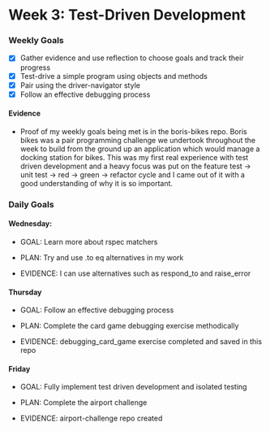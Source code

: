 # Week 3: Test-Driven Development

### Weekly Goals
- [x] Gather evidence and use reflection to choose goals and track their progress
- [x] Test-drive a simple program using objects and methods 
- [x] Pair using the driver-navigator style 
- [x] Follow an effective debugging process 

#### Evidence
* Proof of my weekly goals being met is in the boris-bikes repo. Boris bikes was a pair programming challenge we undertook throughout the week to build from the ground up an application which would manage a docking station for bikes. This was my first real experience with test driven development and a heavy focus was put on the feature test -> unit test -> red -> green -> refactor cycle and I came out of it with a good understanding of why it is so important.

### Daily Goals
#### Wednesday:
* GOAL: Learn more about rspec matchers

* PLAN: Try and use .to eq alternatives in my work

* EVIDENCE: I can use alternatives such as respond_to and raise_error

#### Thursday
* GOAL: Follow an effective debugging process

* PLAN: Complete the card game debugging exercise methodically

* EVIDENCE: debugging_card_game exercise completed and saved in this repo

#### Friday
* GOAL: Fully implement test driven development and isolated testing

* PLAN: Complete the airport challenge

* EVIDENCE: airport-challenge repo created 

